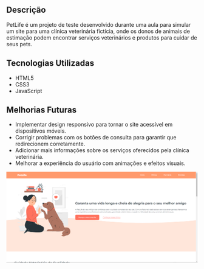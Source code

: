 
## Descrição
PetLife é um projeto de teste desenvolvido durante uma aula para simular um site para uma clínica veterinária fictícia, onde os donos de animais de estimação podem encontrar serviços veterinários e produtos para cuidar de seus pets.

## Tecnologias Utilizadas
- HTML5
- CSS3
- JavaScript
 ## Melhorias Futuras
- Implementar design responsivo para tornar o site acessível em dispositivos móveis.
- Corrigir problemas com os botões de consulta para garantir que redirecionem corretamente.
- Adicionar mais informações sobre os serviços oferecidos pela clínica veterinária.
- Melhorar a experiência do usuário com animações e efeitos visuais.

<img src="https://github.com/najuliaaa/clinicaveterinaria/blob/9cb4de882009d469f110d85d3540cac465f7f33a/img/Captura%20de%20tela%202024-03-18%20194920.png">
